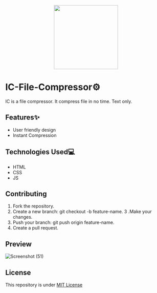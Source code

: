 <p align="center">
  <img height="200" width="200" src="https://github.com/Harshit2012/IC-File-Compressor/assets/105143145/9d91b3d7-f963-41cc-b4f8-1a5d224c22d3">
</p>

# IC-File-Compressor⚙️
IC is a file compressor. It compress file in no time. Text only.

## Features✨
- User friendly design
- Instant Compression

## Technologies Used💻
- HTML
- CSS
- JS

## Contributing
1. Fork the repository.
2. Create a new branch: git checkout -b feature-name.
3 .Make your changes.
4. Push your branch: git push origin feature-name.
5. Create a pull request.

## Preview
![Screenshot (51)](https://github.com/Harshit2012/IC-File-Compressor/assets/105143145/ddca4db7-45f4-4075-8bd0-452f2983cb6e)

## License
This repository is under [MIT License](https://github.com/Harshit2012/IC-File-Compressor?tab=MIT-1-ov-file)
